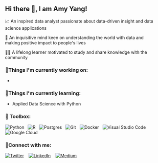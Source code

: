 ## Hi there 👋, I am Amy Yang! 


📈 An inspired data analyst passionate about data-driven insight and data science applications

🧠 An inquisitive mind keen on understanding the world with data and making positive impact to people's lives

👩‍🎓 A lifelong learner motivated to study and share knowledge with the community


### 🔭Things I'm currently working on:
- 

### 🌱Things I'm currently learning:
- Applied Data Science with Python


### 🧰 Toolbox:
![Python](https://img.shields.io/badge/Code-Python-3776AB?style=flat&logo=python&color=306998&logoColor=FFD43B)
&nbsp;
![R](https://img.shields.io/badge/Code-R-%23276DC3.svg?style=flat&logo=r&color=165CAA&logoColor=BFC2C5)
&nbsp;
![Postgres](https://img.shields.io/badge/Code-Postgres-%23316192.svg?style=flat&logo=postgresql&color=0064a5)
&nbsp;
![Git](https://img.shields.io/badge/Tool-Git-%23F05033.svg?style=flat&logo=git&color=F05032)
&nbsp;
![Docker](https://img.shields.io/badge/Tool-Docker-%230db7ed.svg?style=flat&logo=docker&color=0db7ed&logoColor=0db7ed)
&nbsp;
![Visual Studio Code](https://img.shields.io/badge/Tool-Visual%20Studio%20Code-0078d7.svg?style=flat&logo=visual-studio-code&color=0078d7&logoColor=0078d7)
&nbsp;
![Google Cloud](https://img.shields.io/badge/Tool-GoogleCloud-%234285F4.svg?style=flat&logo=google-cloud&color=4285F4&logoColor=white)

### 🤝Connect with me:

[![Twitter](https://img.shields.io/badge/Twitter-%231DA1F2.svg?style=for-the-badge&logo=Twitter&logoColor=white)](https://twitter.com/AmyYang160604)
&nbsp;&nbsp;
[![LinkedIn](https://img.shields.io/badge/linkedin-%230077B5.svg?style=for-the-badge&logo=linkedin&logoColor=white)](https://www.linkedin.com/in/amy-yang-b45074103)
&nbsp;&nbsp;
[![Medium](https://img.shields.io/badge/Medium-12100E?style=for-the-badge&logo=medium&logoColor=white)](https://medium.com/@yan.yang_19647)

<!--
<a href="https://www.linkedin.com/in/amy-yang-b45074103/"><img align="left" src="https://raw.githubusercontent.com/yushi1007/yushi1007/main/images/linkedin.svg" alt="Yu Shi | LinkedIn" width="21px"/></a>
<a href="https://instagram.com/yushi.95"><img align="left" src="https://raw.githubusercontent.com/yushi1007/yushi1007/main/images/instagram.svg" alt="Yu Shi | Instagram" width="21px"/></a>
<a href="https://yushi95.medium.com/"><img align="left" src="https://raw.githubusercontent.com/yushi1007/yushi1007/main/images/medium.svg" alt="Yu Shi | Medium" width="21px"/></a>
>

</details>

[twitter]: https://twitter.com/AmyYang160604
[linkedin]: https://www.linkedin.com/in/amy-yang-b45074103




<!--
**amy-panda/amy-panda** is a ✨ _special_ ✨ repository because its `README.md` (this file) appears on your GitHub profile.

Here are some ideas to get you started:

-  I’m currently working on ...
- 🌱 I’m currently learning ...
- 👯 I’m looking to collaborate on ...
- 🤔 I’m looking for help with ...
- 💬 Ask me about ...
- 📫 How to reach me: ...
- 😄 Pronouns: ...
- ⚡ Fun fact: ...
--
- shortcut preview ctrl+shift+v>
